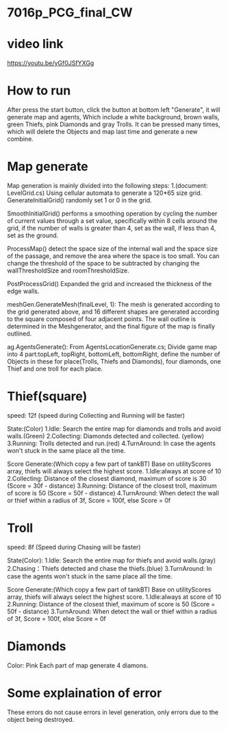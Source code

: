 # 7016p_PCG_final_CW

# video link
https://youtu.be/yGf0JSfYXGg

# How to run
After press the start button, click the button at bottom left "Generate", it will generate map and agents, Which include a white background, brown walls, green Thiefs, pink Diamonds and gray Trolls.
It can be pressed many times, which will delete the Objects and map last time and generate a new combine.

# Map generate
Map generation is mainly divided into the following steps:
1.(document: LevelGrid.cs)
Using cellular automata to generate a 120*65 size grid.
GenerateInitialGrid() randomly set 1 or 0 in the grid.

SmoothInitialGrid() performs a smoothing operation by cycling the number of current values through a set value, specifically within 8 cells around the grid, if the number of walls is greater than 4, set as the wall, if less than 4, set as the ground.

ProcessMap() detect the space size of the internal wall and the space size of the passage, and remove the area where the space is too small. You can change the threshold of the space to be subtracted by changing the wallThresholdSize and roomThresholdSize.

PostProcessGrid() Expanded the grid and increased the thickness of the edge walls.

 meshGen.GenerateMesh(finalLevel, 1): The mesh is generated according to the grid generated above, and 16 different shapes are generated according to the square composed of four adjacent points. The wall outline is determined in the Meshgenerator, and the final figure of the map is finally outlined.

 ag.AgentsGenerate(): From AgentsLocationGenerate.cs; Divide game map into 4 part:topLeft, topRight, bottomLeft, bottomRight, define the number of Objects in these for place(Trolls, Thiefs and Diamonds), four diamonds, one Thief and one troll for each place.

 # Thief(square)
speed: 12f
(speed during Collecting and Running will be faster)

 State:(Color)
 1.Idle: Search the entire map for diamonds and trolls and avoid walls.(Green)
 2.Collecting: Diamonds detected and collected. (yellow)
 3.Running: Trolls detected and run.(red)
 4.TurnAround: In case the agents won't stuck in the same place all the time.

 Score Generate:(Which copy a few part of tankBT)
 Base on utilityScores array, thiefs will always select the highest score.
 1.Idle:always at score of 10 
 2.Collecting: Distance of the closest diamond, maximum of score is 30 (Score = 30f - distance)
 3.Running: Distance of the closest troll, maximum of score is 50 (Score = 50f - distance)
 4.TurnAround: When detect the wall or thief within a radius of 3f, Score = 100f, else Score = 0f

 # Troll
speed: 8f
(Speed during Chasing will be faster)

 State(Color):
 1.Idle: Search the entire map for thiefs and avoid walls.(gray)
 2.Chasing：Thiefs detected and chase the thiefs.(blue)
 3.TurnAround: In case the agents won't stuck in the same place all the time.

 Score Generate:(Which copy a few part of tankBT)
 Base on utilityScores array, thiefs will always select the highest score.
 1.Idle:always at score of 10 
 2.Running: Distance of the closest thief, maximum of score is 50 (Score = 50f - distance)
 3.TurnAround: When detect the wall or thief within a radius of 3f, Score = 100f, else Score = 0f

# Diamonds
Color: Pink
Each part of map generate 4 diamons.

# Some explaination of error
These errors do not cause errors in level generation, only errors due to the object being destroyed.